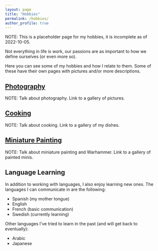 ```yaml
---
layout: page
title: "Hobbies"
permalink: /hobbies/
author_profile: true
---
```


NOTE: This is a placeholder page for my hobbies, it is incomplete as of 2022-10-05.

Not everything in life is work, our passions are as important to how we define ourselves (or even more so).

Here you can see some of my hobbies and how I relate to them.
Some of these have their own pages with pictures and/or more descriptions.

## [Photography](.)

NOTE: Talk about photography. Link to a gallery of pictures.


## [Cooking](.)

NOTE: Talk about cooking. Link to a gallery of my dishes.


## [Miniature Painting](.)

NOTE: Talk about miniature painting and Warhammer. Link to a gallery of painted minis.


## Language Learning

In addition to working with languages, I also enjoy learning new ones.
The languages I can communicate in are the following:
* Spanish (my mother tongue)
* English
* French (basic communication)
* Swedish (currently learning)

Other languages I've tried to learn in the past (and will get back to eventually):
* Arabic
* Japanese